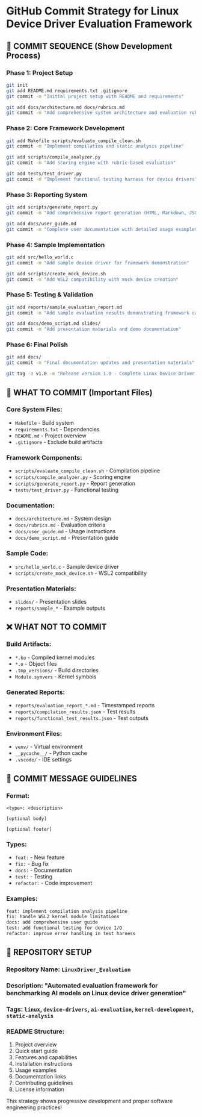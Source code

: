 # GitHub Commit Strategy for Linux Device Driver Evaluation Framework

## 🎯 COMMIT SEQUENCE (Show Development Process)

### **Phase 1: Project Setup**
```bash
git init
git add README.md requirements.txt .gitignore
git commit -m "Initial project setup with README and requirements"

git add docs/architecture.md docs/rubrics.md
git commit -m "Add comprehensive system architecture and evaluation rubrics"
```

### **Phase 2: Core Framework Development**
```bash
git add Makefile scripts/evaluate_compile_clean.sh
git commit -m "Implement compilation and static analysis pipeline"

git add scripts/compile_analyzer.py
git commit -m "Add scoring engine with rubric-based evaluation"

git add tests/test_driver.py
git commit -m "Implement functional testing harness for device drivers"
```

### **Phase 3: Reporting System**
```bash
git add scripts/generate_report.py
git commit -m "Add comprehensive report generation (HTML, Markdown, JSON)"

git add docs/user_guide.md
git commit -m "Complete user documentation with detailed usage examples"
```

### **Phase 4: Sample Implementation**
```bash
git add src/hello_world.c
git commit -m "Add sample device driver for framework demonstration"

git add scripts/create_mock_device.sh
git commit -m "Add WSL2 compatibility with mock device creation"
```

### **Phase 5: Testing & Validation**
```bash
git add reports/sample_evaluation_report.md
git commit -m "Add sample evaluation results demonstrating framework capabilities"

git add docs/demo_script.md slides/
git commit -m "Add presentation materials and demo documentation"
```

### **Phase 6: Final Polish**
```bash
git add docs/
git commit -m "Final documentation updates and presentation materials"

git tag -a v1.0 -m "Release version 1.0 - Complete Linux Device Driver Evaluation Framework"
```

## 🔄 WHAT TO COMMIT (Important Files)

### **Core System Files:**
- `Makefile` - Build system
- `requirements.txt` - Dependencies
- `README.md` - Project overview
- `.gitignore` - Exclude build artifacts

### **Framework Components:**
- `scripts/evaluate_compile_clean.sh` - Compilation pipeline
- `scripts/compile_analyzer.py` - Scoring engine
- `scripts/generate_report.py` - Report generation
- `tests/test_driver.py` - Functional testing

### **Documentation:**
- `docs/architecture.md` - System design
- `docs/rubrics.md` - Evaluation criteria
- `docs/user_guide.md` - Usage instructions
- `docs/demo_script.md` - Presentation guide

### **Sample Code:**
- `src/hello_world.c` - Sample device driver
- `scripts/create_mock_device.sh` - WSL2 compatibility

### **Presentation Materials:**
- `slides/` - Presentation slides
- `reports/sample_*` - Example outputs

## ❌ WHAT NOT TO COMMIT

### **Build Artifacts:**
- `*.ko` - Compiled kernel modules
- `*.o` - Object files
- `.tmp_versions/` - Build directories
- `Module.symvers` - Kernel symbols

### **Generated Reports:**
- `reports/evaluation_report_*.md` - Timestamped reports
- `reports/compilation_results.json` - Test results
- `reports/functional_test_results.json` - Test outputs

### **Environment Files:**
- `venv/` - Virtual environment
- `__pycache__/` - Python cache
- `.vscode/` - IDE settings

## 📝 COMMIT MESSAGE GUIDELINES

### **Format:**
```
<type>: <description>

[optional body]

[optional footer]
```

### **Types:**
- `feat:` - New feature
- `fix:` - Bug fix
- `docs:` - Documentation
- `test:` - Testing
- `refactor:` - Code improvement

### **Examples:**
```bash
feat: implement compilation analysis pipeline
fix: handle WSL2 kernel module limitations
docs: add comprehensive user guide
test: add functional testing for device I/O
refactor: improve error handling in test harness
```

## 🚀 REPOSITORY SETUP

### **Repository Name:** `LinuxDriver_Evaluation`
### **Description:** "Automated evaluation framework for benchmarking AI models on Linux device driver generation"
### **Tags:** `linux`, `device-drivers`, `ai-evaluation`, `kernel-development`, `static-analysis`

### **README Structure:**
1. Project overview
2. Quick start guide
3. Features and capabilities
4. Installation instructions
5. Usage examples
6. Documentation links
7. Contributing guidelines
8. License information

This strategy shows progressive development and proper software engineering practices!

